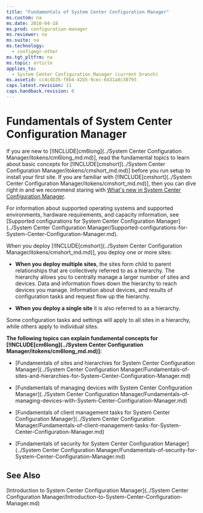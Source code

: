 ```yaml
---
title: "Fundamentals of System Center Configuration Manager"
ms.custom: na
ms.date: 2016-04-18
ms.prod: configuration-manager
ms.reviewer: na
ms.suite: na
ms.technology: 
  - configmgr-other
ms.tgt_pltfrm: na
ms.topic: article
applies_to: 
  - System Center Configuration Manager (current branch)
ms.assetid: cc4cdb35-f0b4-42b5-9cec-6431a8c30793
caps.latest.revision: 11
caps.handback.revision: 0
---
```

# Fundamentals of System Center Configuration Manager
If you are new to [!INCLUDE[cm6long](../System Center Configuration Manager/itokens/cm6long_md.md)], read the fundamental topics to learn about  basic concepts for [!INCLUDE[cmshort](../System Center Configuration Manager/itokens/cmshort_md.md)] before you run setup to install your first site. If you are familiar with [!INCLUDE[cmshort](../System Center Configuration Manager/itokens/cmshort_md.md)], then you can dive right in and we recommend staring with [What's new in System Center Configuration Manager](../Topic/What's%20new%20in%20System%20Center%20Configuration%20Manager.md).  
  
 For information about supported operating systems and supported environments, hardware requirements, and capacity information, see [Supported configurations for System Center Configuration Manager](../System Center Configuration Manager/Supported-configurations-for-System-Center-Configuration-Manager.md).  
  
 When you deploy [!INCLUDE[cmshort](../System Center Configuration Manager/itokens/cmshort_md.md)], you deploy one or more sites:  
  
-   **When you deploy multiple sites**, the sites form child to parent relationships that are collectively referred to as a hierarchy. The hierarchy allows you to centrally manage a larger number of sites and devices.  Data and information flows down the hierarchy to reach devices you manage. Information about devices, and results of configuration tasks and request flow up the hierarchy.  
  
-   **When you deploy a single site** it is also referred to as a hierarchy.  
  
 Some configuration tasks and settings will apply to all sites in a hierarchy, while others apply to individual sites.  
  
 **The following topics can explain fundamental concepts for [!INCLUDE[cm6long](../System Center Configuration Manager/itokens/cm6long_md.md)]:**  
  
-   [Fundamentals of sites and hierarchies for System Center Configuration Manager](../System Center Configuration Manager/Fundamentals-of-sites-and-hierarchies-for-System-Center-Configuration-Manager.md)  
  
-   [Fundamentals of managing devices with System Center Configuration Manager](../System Center Configuration Manager/Fundamentals-of-managing-devices-with-System-Center-Configuration-Manager.md)  
  
-   [Fundamentals of client management tasks for System Center Configuration Manager](../System Center Configuration Manager/Fundamentals-of-client-management-tasks-for-System-Center-Configuration-Manager.md)  
  
-   [Fundamentals of security for System Center Configuration Manager](../System Center Configuration Manager/Fundamentals-of-security-for-System-Center-Configuration-Manager.md)  
  
## See Also  
 [Introduction to System Center Configuration Manager](../System Center Configuration Manager/Introduction-to-System-Center-Configuration-Manager.md)